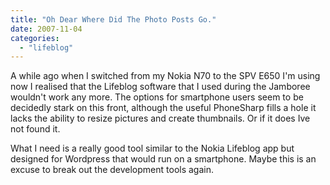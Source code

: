 ```yaml
---
title: "Oh Dear Where Did The Photo Posts Go."
date: 2007-11-04
categories: 
  - "lifeblog"
---
```


A while ago when I switched from my Nokia N70 to the SPV E650 I'm using now I realised that the Lifeblog software that I used during the Jamboree wouldn't work any more. The options for smartphone users seem to be decidedly stark on this front, although the useful PhoneSharp fills a hole it lacks the ability to resize pictures and create thumbnails. Or if it does Ive not found it.

What I need is a really good tool similar to the Nokia Lifeblog app but designed for Wordpress that would run on a smartphone. Maybe this is an excuse to break out the development tools again.
